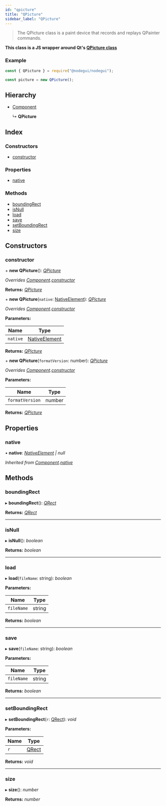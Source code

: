 ```yaml
---
id: "qpicture"
title: "QPicture"
sidebar_label: "QPicture"
---
```


> The QPicture class is a paint device that records and replays QPainter commands.

**This class is a JS wrapper around Qt's [QPicture class](https://doc.qt.io/qt-5/qpicture.html)**

### Example

```javascript
const { QPicture } = require("@nodegui/nodegui");

const picture = new QPicture();
```

## Hierarchy

* [Component](component.md)

  ↳ **QPicture**

## Index

### Constructors

* [constructor](qpicture.md#constructor)

### Properties

* [native](qpicture.md#native)

### Methods

* [boundingRect](qpicture.md#boundingrect)
* [isNull](qpicture.md#isnull)
* [load](qpicture.md#load)
* [save](qpicture.md#save)
* [setBoundingRect](qpicture.md#setboundingrect)
* [size](qpicture.md#size)

## Constructors

###  constructor

\+ **new QPicture**(): *[QPicture](qpicture.md)*

*Overrides [Component](component.md).[constructor](component.md#constructor)*

**Returns:** *[QPicture](qpicture.md)*

\+ **new QPicture**(`native`: [NativeElement](../globals.md#nativeelement)): *[QPicture](qpicture.md)*

*Overrides [Component](component.md).[constructor](component.md#constructor)*

**Parameters:**

Name | Type |
------ | ------ |
`native` | [NativeElement](../globals.md#nativeelement) |

**Returns:** *[QPicture](qpicture.md)*

\+ **new QPicture**(`formatVersion`: number): *[QPicture](qpicture.md)*

*Overrides [Component](component.md).[constructor](component.md#constructor)*

**Parameters:**

Name | Type |
------ | ------ |
`formatVersion` | number |

**Returns:** *[QPicture](qpicture.md)*

## Properties

###  native

• **native**: *[NativeElement](../globals.md#nativeelement) | null*

*Inherited from [Component](component.md).[native](component.md#native)*

## Methods

###  boundingRect

▸ **boundingRect**(): *[QRect](qrect.md)*

**Returns:** *[QRect](qrect.md)*

___

###  isNull

▸ **isNull**(): *boolean*

**Returns:** *boolean*

___

###  load

▸ **load**(`fileName`: string): *boolean*

**Parameters:**

Name | Type |
------ | ------ |
`fileName` | string |

**Returns:** *boolean*

___

###  save

▸ **save**(`fileName`: string): *boolean*

**Parameters:**

Name | Type |
------ | ------ |
`fileName` | string |

**Returns:** *boolean*

___

###  setBoundingRect

▸ **setBoundingRect**(`r`: [QRect](qrect.md)): *void*

**Parameters:**

Name | Type |
------ | ------ |
`r` | [QRect](qrect.md) |

**Returns:** *void*

___

###  size

▸ **size**(): *number*

**Returns:** *number*
